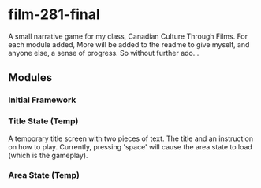 # film-281-final
A small narrative game for my class, Canadian Culture Through Films.
For each module added, More will be added to the readme to give myself, and anyone else, a sense of progress. So without further ado...

## Modules
### Initial Framework
### Title State (Temp)
A temporary title screen with two pieces of text. The title and an instruction on how to play. Currently, pressing 'space' will cause the area state to load (which is the gameplay).
### Area State (Temp)
